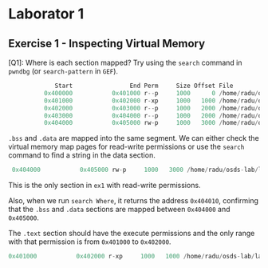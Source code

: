# Laborator 1

## Exercise 1 - Inspecting Virtual Memory
[Q1]: Where is each section mapped? Try using the `search` command in `pwndbg` (or `search-pattern` in `GEF`).

```python
             Start                End Perm     Size Offset File
          0x400000           0x401000 r--p     1000      0 /home/radu/osds-lab/lab1/bin/ex1
          0x401000           0x402000 r-xp     1000   1000 /home/radu/osds-lab/lab1/bin/ex1
          0x402000           0x403000 r--p     1000   2000 /home/radu/osds-lab/lab1/bin/ex1
          0x403000           0x404000 r--p     1000   2000 /home/radu/osds-lab/lab1/bin/ex1
          0x404000           0x405000 rw-p     1000   3000 /home/radu/osds-lab/lab1/bin/ex1
```



`.bss` and `.data` are mapped into the same segment. We can either check the virtual memory map pages for read-write permissions or use the `search` command to find a string in the data section.

```python
 0x404000           0x405000 rw-p     1000   3000 /home/radu/osds-lab/lab1/bin/ex1
```

This is the only section in `ex1` with read-write permissions.
 
Also, when we run `search Where`, it returns the address `0x404010`, confirming that the `.bss` and `.data` sections are mapped between `0x404000` and `0x405000`.

The `.text` section should have the execute permissions and the only range with that permission is from `0x401000` to `0x402000`.

```python
0x401000           0x402000 r-xp     1000   1000 /home/radu/osds-lab/lab1/bin/ex1
```
